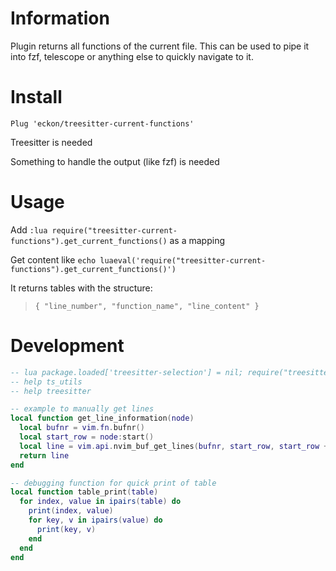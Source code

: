 # Information

Plugin returns all functions of the current file.
This can be used to pipe it into fzf, telescope or anything else to quickly navigate to it.


# Install

`Plug 'eckon/treesitter-current-functions'`

Treesitter is needed

Something to handle the output (like fzf) is needed


# Usage

Add `:lua require("treesitter-current-functions").get_current_functions()` as a mapping

Get content like `echo luaeval('require("treesitter-current-functions").get_current_functions()')`

It returns tables with the structure:
> `{ "line_number", "function_name", "line_content" }`


# Development

```lua
-- lua package.loaded['treesitter-selection'] = nil; require("treesitter-current-functions").get_current_functions()
-- help ts_utils
-- help treesitter

-- example to manually get lines
local function get_line_information(node)
  local bufnr = vim.fn.bufnr()
  local start_row = node:start()
  local line = vim.api.nvim_buf_get_lines(bufnr, start_row, start_row + 1, false)[1]
  return line
end

-- debugging function for quick print of table
local function table_print(table)
  for index, value in ipairs(table) do
    print(index, value)
    for key, v in ipairs(value) do
      print(key, v)
    end
  end
end
```
